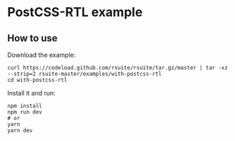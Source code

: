 # PostCSS-RTL example

## How to use

Download the example:

```
curl https://codeload.github.com/rsuite/rsuite/tar.gz/master | tar -xz --strip=2 rsuite-master/examples/with-postcss-rtl
cd with-postcss-rtl
```

Install it and run:

```
npm install
npm run dev
# or
yarn
yarn dev
```
